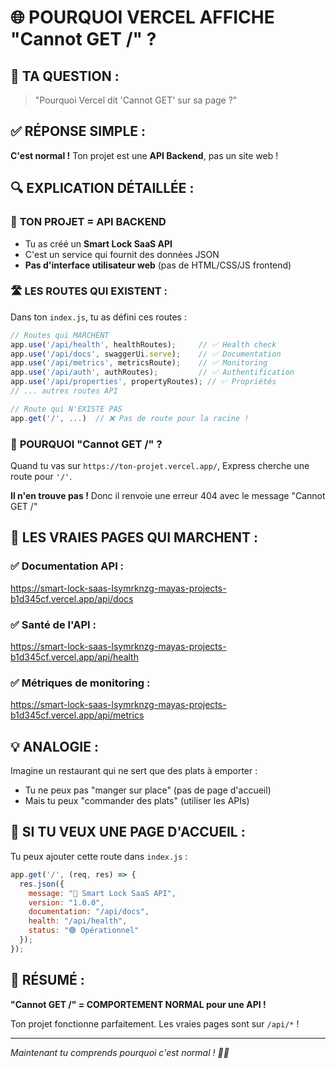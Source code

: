 # 🌐 POURQUOI VERCEL AFFICHE "Cannot GET /" ?

## 🤔 **TA QUESTION :**
> "Pourquoi Vercel dit 'Cannot GET' sur sa page ?"

## ✅ **RÉPONSE SIMPLE :**
**C'est normal !** Ton projet est une **API Backend**, pas un site web !

## 🔍 **EXPLICATION DÉTAILLÉE :**

### 📁 **TON PROJET = API BACKEND**
- Tu as créé un **Smart Lock SaaS API**
- C'est un service qui fournit des données JSON
- **Pas d'interface utilisateur web** (pas de HTML/CSS/JS frontend)

### 🛣️ **LES ROUTES QUI EXISTENT :**
Dans ton `index.js`, tu as défini ces routes :

```javascript
// Routes qui MARCHENT
app.use('/api/health', healthRoutes);     // ✅ Health check
app.use('/api/docs', swaggerUi.serve);    // ✅ Documentation  
app.use('/api/metrics', metricsRoute);    // ✅ Monitoring
app.use('/api/auth', authRoutes);         // ✅ Authentification
app.use('/api/properties', propertyRoutes); // ✅ Propriétés
// ... autres routes API

// Route qui N'EXISTE PAS
app.get('/', ...)  // ❌ Pas de route pour la racine !
```

### 🎯 **POURQUOI "Cannot GET /" ?**

Quand tu vas sur `https://ton-projet.vercel.app/`, Express cherche une route pour `'/'`.

**Il n'en trouve pas !** Donc il renvoie une erreur 404 avec le message "Cannot GET /"

## 🌟 **LES VRAIES PAGES QUI MARCHENT :**

### ✅ **Documentation API :**
https://smart-lock-saas-lsymrknzg-mayas-projects-b1d345cf.vercel.app/api/docs

### ✅ **Santé de l'API :**
https://smart-lock-saas-lsymrknzg-mayas-projects-b1d345cf.vercel.app/api/health

### ✅ **Métriques de monitoring :**
https://smart-lock-saas-lsymrknzg-mayas-projects-b1d345cf.vercel.app/api/metrics

## 💡 **ANALOGIE :**
Imagine un restaurant qui ne sert que des plats à emporter :
- Tu ne peux pas "manger sur place" (pas de page d'accueil)
- Mais tu peux "commander des plats" (utiliser les APIs)

## 🔧 **SI TU VEUX UNE PAGE D'ACCUEIL :**

Tu peux ajouter cette route dans `index.js` :

```javascript
app.get('/', (req, res) => {
  res.json({
    message: "🔐 Smart Lock SaaS API",
    version: "1.0.0",
    documentation: "/api/docs",
    health: "/api/health",
    status: "🟢 Opérationnel"
  });
});
```

## 🎊 **RÉSUMÉ :**

**"Cannot GET /" = COMPORTEMENT NORMAL pour une API !**

Ton projet fonctionne parfaitement. Les vraies pages sont sur `/api/*` !

---

*Maintenant tu comprends pourquoi c'est normal ! 🧠✨*
